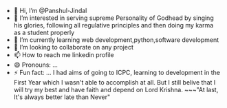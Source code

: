 - 👋 Hi, I’m @Panshul-Jindal
- 👀 I’m interested in serving supreme Personality of Godhead by singing his glories, following all regulative principles and then doing my karma as a student properly
- 🌱 I’m currently learning web development,python,software development
- 💞️ I’m looking to collaborate on any project
- 📫 How to reach me linkedin profile
- 😄 Pronouns: ...
- ⚡ Fun fact: ...
  I had aims of going to ICPC, learning to development in the First Year which I wasn't able to accomplish at all. But I still belive that I will try my best and have faith and depend on Lord Krishna.         ~~~"At last, It's always better late than Never"

<!---
Panshul-Jindal/Panshul-Jindal is a ✨ special ✨ repository because its `README.md` (this file) appears on your GitHub profile.
You can click the Preview link to take a look at your changes.
--->

